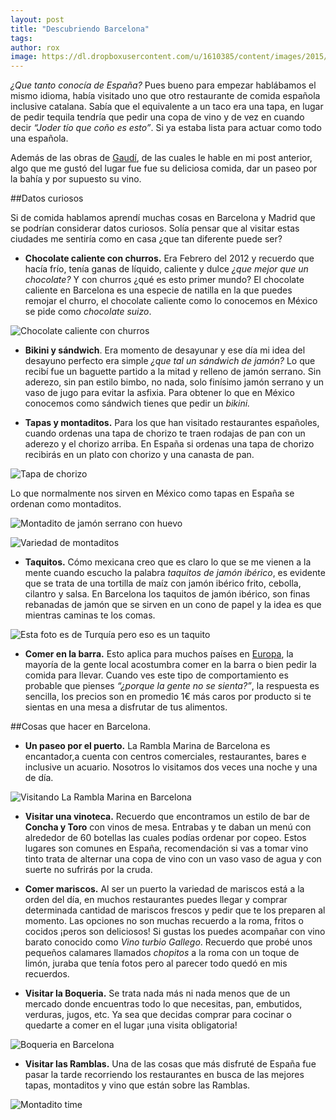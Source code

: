 ```yaml
---
layout: post
title: "Descubriendo Barcelona"
tags: 
author: rox
image: https://dl.dropboxusercontent.com/u/1610385/content/images/2015/05/DSC08052.JPG
---
```

*¿Que tanto conocía de España?* Pues bueno para empezar hablábamos el mismo idioma, había visitado uno que otro restaurante de comida española inclusive catalana. Sabía que el equivalente a un taco era una tapa, en lugar de pedir tequila tendría que pedir una copa de vino y de vez en cuando decir *“Joder tío que coño es esto”*. Si ya estaba lista para actuar como todo una española.

Además de las obras de [Gaudí](/las-obras-de-gaudi/), de las cuales le hable en mi post anterior, algo que me gustó del lugar fue fue su deliciosa comida, dar un paseo por la bahía y por supuesto su vino.

##Datos curiosos

Si de comida hablamos aprendí muchas cosas en Barcelona y Madrid que se podrían considerar datos curiosos. Solía pensar que al  visitar estas ciudades me sentiría como en casa ¿que tan diferente puede ser?

* **Chocolate caliente con churros.**  Era Febrero del 2012 y recuerdo que hacía frío, tenía ganas de líquido, caliente y dulce *¿que mejor que un chocolate?* Y con churros ¿qué es esto primer mundo? El chocolate caliente en Barcelona es una especie de natilla en la que puedes remojar el churro, el chocolate caliente como lo conocemos en México se pide como *chocolate suizo*.

![Chocolate caliente con churros](https://dl.dropboxusercontent.com/u/1610385/content/images/2015/05/IMG279.jpg)


* **Bikini y sándwich**. Era momento de desayunar y ese día mi idea del desayuno perfecto era simple *¿que tal un sándwich de jamón?* Lo que recibí fue un baguette partido a la mitad y relleno de jamón serrano. Sin aderezo, sin pan estilo bimbo, no nada, solo finísimo jamón serrano y un vaso de jugo para evitar la asfixia. Para obtener lo que en México conocemos como sándwich tienes que pedir un *bikini.*

* **Tapas y montaditos.** Para los que han visitado restaurantes españoles, cuando ordenas una tapa de chorizo te traen rodajas de pan con un aderezo y el chorizo arriba. En España si ordenas una tapa de chorizo recibirás en un plato con chorizo y una canasta de pan.

![Tapa de chorizo](https://dl.dropboxusercontent.com/u/1610385/content/images/2015/05/IMG306.jpg)

Lo que normalmente nos sirven en México como tapas en España se ordenan como montaditos. 

![Montadito de jamón serrano con huevo](https://dl.dropboxusercontent.com/u/1610385/content/images/2015/05/IMG307.jpg)

![Variedad de montaditos](https://dl.dropboxusercontent.com/u/1610385/content/images/2015/05/DSC08141.JPG)

* **Taquitos.** Cómo mexicana creo que es claro lo que se me vienen a la mente cuando escucho la palabra *taquitos de jamón ibérico*, es evidente que se trata de una tortilla de maíz con jamón ibérico frito, cebolla, cilantro y salsa. En Barcelona los taquitos de jamón ibérico, son finas rebanadas de jamón que se sirven en un cono de papel y la idea es que mientras caminas te los comas.

![Esta foto es de Turquía pero eso es un taquito](https://dl.dropboxusercontent.com/u/1610385/content/images/2015/05/2014-12-20-11-05-50.jpg)

* **Comer en la barra.** Esto aplica para muchos países en [Europa](/tag/europa/), la mayoría de la gente local acostumbra comer en la barra o bien pedir la comida para llevar. Cuando ves este tipo de comportamiento es probable que pienses *“¿porque la gente no se sienta?”*,  la respuesta es sencilla, los precios son en promedio 1€  más caros por producto si te sientas en una mesa a disfrutar de tus alimentos. 

##Cosas que hacer en Barcelona.

* **Un paseo por el puerto.** La Rambla Marina de Barcelona es encantador,a cuenta con centros comerciales, restaurantes, bares e inclusive un acuario. Nosotros lo visitamos dos veces una noche y una de día.

![Visitando La Rambla Marina en Barcelona](https://dl.dropboxusercontent.com/u/1610385/content/images/2015/05/DSC08057.JPG)

* **Visitar una vinoteca.** Recuerdo que encontramos un estilo de bar de **Concha y Toro** con vinos de mesa. Entrabas y te daban un menú con alrededor de 60 botellas las cuales podías ordenar por copeo. Estos lugares son comunes en España, recomendación si vas a tomar vino tinto trata de alternar una copa de vino con un vaso vaso de agua y con suerte no sufrirás por la cruda.

* **Comer mariscos.** Al ser un puerto la variedad de mariscos está a la orden del día, en muchos restaurantes puedes llegar y comprar determinada cantidad de mariscos frescos y pedir que te los preparen al momento. Las opciones no son muchas recuerdo a la roma, fritos o cocidos ¡peros son deliciosos! Si gustas los puedes acompañar con vino barato conocido como *Vino turbio Gallego*. Recuerdo que probé unos pequeños calamares llamados *chopitos* a la roma con un toque de limón, juraba que tenía fotos pero al parecer todo quedó en mis recuerdos.

* **Visitar la Boqueria.** Se trata nada más ni nada menos que de un mercado donde encuentras todo lo que necesitas, pan, embutidos, verduras, jugos, etc. Ya sea que decidas comprar para cocinar o quedarte a comer en el lugar ¡una visita obligatoria!

![Boqueria en Barcelona](https://dl.dropboxusercontent.com/u/1610385/content/images/2015/05/DSC08039.JPG)

* **Visitar las Ramblas.** Una de las cosas que más disfruté de España fue pasar la tarde recorriendo los restaurantes en busca de las mejores tapas, montaditos y vino que están sobre las Ramblas.

![Montadito time](https://dl.dropboxusercontent.com/u/1610385/content/images/2015/05/DSC08269.JPG)
